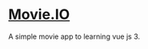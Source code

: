 # [Movie.IO](https://www.udemy.com/course/learn-the-basics-of-vue-by-creating-a-movie-web-application/)

A simple movie app to learning vue js 3.
